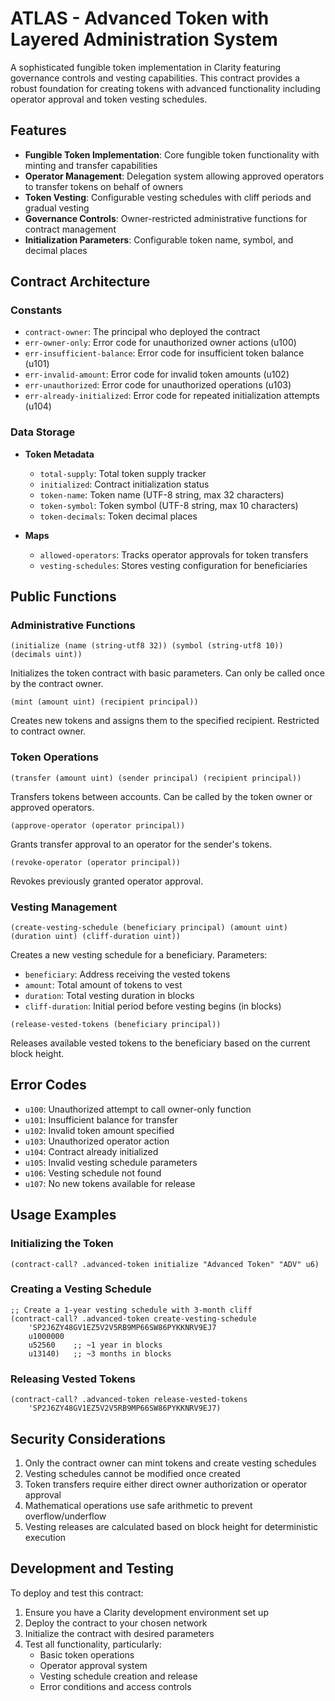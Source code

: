 # ATLAS - Advanced Token with Layered Administration System

A sophisticated fungible token implementation in Clarity featuring governance controls and vesting capabilities. This contract provides a robust foundation for creating tokens with advanced functionality including operator approval and token vesting schedules.

## Features

- **Fungible Token Implementation**: Core fungible token functionality with minting and transfer capabilities
- **Operator Management**: Delegation system allowing approved operators to transfer tokens on behalf of owners
- **Token Vesting**: Configurable vesting schedules with cliff periods and gradual vesting
- **Governance Controls**: Owner-restricted administrative functions for contract management
- **Initialization Parameters**: Configurable token name, symbol, and decimal places

## Contract Architecture

### Constants

- `contract-owner`: The principal who deployed the contract
- `err-owner-only`: Error code for unauthorized owner actions (u100)
- `err-insufficient-balance`: Error code for insufficient token balance (u101)
- `err-invalid-amount`: Error code for invalid token amounts (u102)
- `err-unauthorized`: Error code for unauthorized operations (u103)
- `err-already-initialized`: Error code for repeated initialization attempts (u104)

### Data Storage

- **Token Metadata**
  - `total-supply`: Total token supply tracker
  - `initialized`: Contract initialization status
  - `token-name`: Token name (UTF-8 string, max 32 characters)
  - `token-symbol`: Token symbol (UTF-8 string, max 10 characters)
  - `token-decimals`: Token decimal places

- **Maps**
  - `allowed-operators`: Tracks operator approvals for token transfers
  - `vesting-schedules`: Stores vesting configuration for beneficiaries

## Public Functions

### Administrative Functions

```clarity
(initialize (name (string-utf8 32)) (symbol (string-utf8 10)) (decimals uint))
```
Initializes the token contract with basic parameters. Can only be called once by the contract owner.

```clarity
(mint (amount uint) (recipient principal))
```
Creates new tokens and assigns them to the specified recipient. Restricted to contract owner.

### Token Operations

```clarity
(transfer (amount uint) (sender principal) (recipient principal))
```
Transfers tokens between accounts. Can be called by the token owner or approved operators.

```clarity
(approve-operator (operator principal))
```
Grants transfer approval to an operator for the sender's tokens.

```clarity
(revoke-operator (operator principal))
```
Revokes previously granted operator approval.

### Vesting Management

```clarity
(create-vesting-schedule (beneficiary principal) (amount uint) (duration uint) (cliff-duration uint))
```
Creates a new vesting schedule for a beneficiary. Parameters:
- `beneficiary`: Address receiving the vested tokens
- `amount`: Total amount of tokens to vest
- `duration`: Total vesting duration in blocks
- `cliff-duration`: Initial period before vesting begins (in blocks)

```clarity
(release-vested-tokens (beneficiary principal))
```
Releases available vested tokens to the beneficiary based on the current block height.

## Error Codes

- `u100`: Unauthorized attempt to call owner-only function
- `u101`: Insufficient balance for transfer
- `u102`: Invalid token amount specified
- `u103`: Unauthorized operator action
- `u104`: Contract already initialized
- `u105`: Invalid vesting schedule parameters
- `u106`: Vesting schedule not found
- `u107`: No new tokens available for release

## Usage Examples

### Initializing the Token

```clarity
(contract-call? .advanced-token initialize "Advanced Token" "ADV" u6)
```

### Creating a Vesting Schedule

```clarity
;; Create a 1-year vesting schedule with 3-month cliff
(contract-call? .advanced-token create-vesting-schedule 
    'SP2J6ZY48GV1EZ5V2V5RB9MP66SW86PYKKNRV9EJ7 
    u1000000 
    u52560    ;; ~1 year in blocks
    u13140)   ;; ~3 months in blocks
```

### Releasing Vested Tokens

```clarity
(contract-call? .advanced-token release-vested-tokens 
    'SP2J6ZY48GV1EZ5V2V5RB9MP66SW86PYKKNRV9EJ7)
```

## Security Considerations

1. Only the contract owner can mint tokens and create vesting schedules
2. Vesting schedules cannot be modified once created
3. Token transfers require either direct owner authorization or operator approval
4. Mathematical operations use safe arithmetic to prevent overflow/underflow
5. Vesting releases are calculated based on block height for deterministic execution

## Development and Testing

To deploy and test this contract:

1. Ensure you have a Clarity development environment set up
2. Deploy the contract to your chosen network
3. Initialize the contract with desired parameters
4. Test all functionality, particularly:
   - Basic token operations
   - Operator approval system
   - Vesting schedule creation and release
   - Error conditions and access controls
